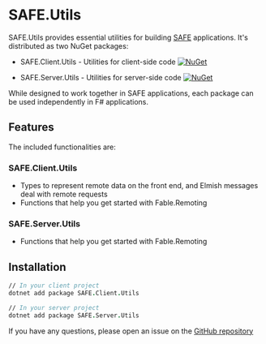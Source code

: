 # SAFE.Utils



SAFE.Utils provides essential utilities for building [SAFE](https://safe-stack.github.io/) applications. It's distributed as two NuGet packages:

- SAFE.Client.Utils - Utilities for client-side code 
 [![NuGet](https://img.shields.io/nuget/v/SAFE.Client.Utils.svg)](https://www.nuget.org/packages/SAFE.Client.Utils/)

- SAFE.Server.Utils - Utilities for server-side code [![NuGet](https://img.shields.io/nuget/v/SAFE.Server.Utils.svg)](https://www.nuget.org/packages/SAFE.Server.Utils/)

While designed to work together in SAFE applications, each package can be used independently in F# applications.

## Features
The included functionalities are:

### SAFE.Client.Utils
* Types to represent remote data on the front end, and Elmish messages deal with remote requests
* Functions that help you get started with Fable.Remoting

### SAFE.Server.Utils
* Functions that help you get started with Fable.Remoting


## Installation

```fsharp
// In your client project
dotnet add package SAFE.Client.Utils

// In your server project
dotnet add package SAFE.Server.Utils
```

If you have any questions, please open an issue on the [GitHub repository](https://github.com/SAFE-Stack/SAFE.Utils)